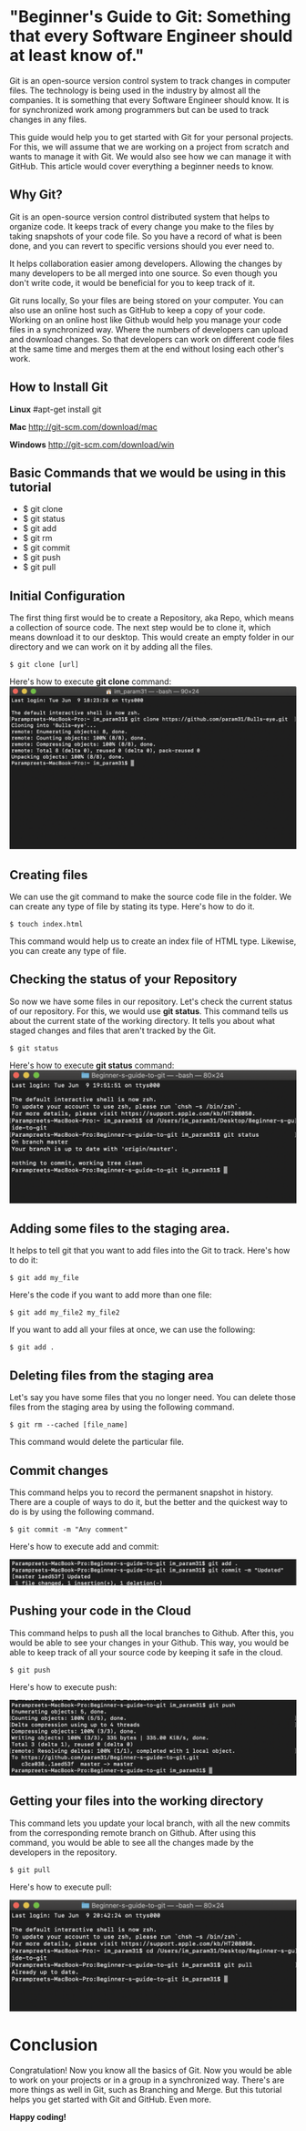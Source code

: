 # "Beginner's Guide to Git: Something that every Software Engineer should at least know of."

Git is an open-source version control system to track changes in computer files. The technology is being used in the industry by almost all the companies. It is something that every Software Engineer should know. It is for synchronized work among programmers but can be used to track changes in any files.

This guide would help you to get started with Git for your personal projects. For this, we will assume that we are working on a project from scratch and wants to manage it with Git. We would also see how we can manage it with GitHub. This article would cover everything a beginner needs to know. 

## Why Git?

Git is an open-source version control distributed system that helps to organize code. It keeps track of every change you make to the files by taking snapshots of your code file. So you have a record of what is been done, and you can revert to specific versions should you ever need to. 

It helps collaboration easier among developers. Allowing the changes by many developers to be all merged into one source. So even though you don't write code, it would be beneficial for you to keep track of it.

Git runs locally, So your files are being stored on your computer. You can also use an online host such as GitHub to keep a copy of your code. Working on an online host like Github would help you manage your code files in a synchronized way. Where the numbers of developers can upload and download changes. So that developers can work on different code files at the same time and merges them at the end without losing each other's work.

## How to Install Git

**Linux**
#apt-get install git

**Mac**
http://git-scm.com/download/mac

**Windows**
http://git-scm.com/download/win

## Basic Commands that we would be using in this tutorial
* $ git clone
* $ git status
* $ git add
* $ git rm
* $ git commit
* $ git push
* $ git pull


## Initial Configuration
The first thing first would be to create a Repository, aka Repo, which means a collection of source code.
The next step would be to clone it, which means download it to our desktop. This would create an empty folder in our directory and we can work on it by adding all the files.
                              
    $ git clone [url]
   
Here's how to execute **git clone** command:
![clone](https://github.com/param31/Beginner-s-guide-to-git/blob/master/Images/clone.png)



## Creating files
We can use the git command to make the source code file in the folder. We can create any type of file by stating its type. Here's how to do it.

    $ touch index.html
This command would help us to create an index file of HTML type. Likewise, you can create any type of file.



## Checking the status of your Repository
So now we have some files in our repository. Let's check the current status of our repository. For this, we would use
**git status**. This command tells us about the current state of the working directory. It tells you about what staged changes and files that aren't tracked by the Git. 

    $ git status

Here's how to execute **git status** command:
![status](https://github.com/param31/Beginner-s-guide-to-git/blob/master/Images/status.png)


## Adding some files to the staging area.
It helps to tell git that you want to add files into the Git to track. Here's how to do it:

    $ git add my_file

Here's the code if you want to add more than one file:

    $ git add my_file2 my_file2
    
If you want to add all your files at once, we can use the following:

    $ git add .
    
    
## Deleting files from the staging area
Let's say you have some files that you no longer need. You can delete those files from the staging area by using the following command.

    $ git rm --cached [file_name]

This command would delete the particular file.

    

## Commit changes
This command helps you to record the permanent snapshot in history. There are a couple of ways to do it, but the better and the quickest way to do is by using the following command.

    $ git commit -m "Any comment"

Here's how to execute add and commit:

![add & commit](https://github.com/param31/Beginner-s-guide-to-git/blob/master/Images/add%20%26%20commit.png)



## Pushing your code in the Cloud
This command helps to push all the local branches to Github. After this, you would be able to see your changes in your Github. This way, you would be able to keep track of all your source code by keeping it safe in the cloud.

    $ git push

Here's how to execute push:

![push](https://github.com/param31/Beginner-s-guide-to-git/blob/master/Images/push.png)


## Getting your files into the working directory
This command lets you update your local branch, with all the new commits from the corresponding remote branch on Github. After using this command, you would be able to see all the changes made by the developers in the repository.

    $ git pull

Here's how to execute pull:

![pull](https://github.com/param31/Beginner-s-guide-to-git/blob/master/Images/pull.png)


# Conclusion
Congratulation! Now you know all the basics of Git. Now you would be able to work on your projects or in a group in a synchronized way. 
There's are more things as well in Git, such as Branching and Merge. But this tutorial helps you get started with Git and GitHub. Even more.

**Happy coding!**


